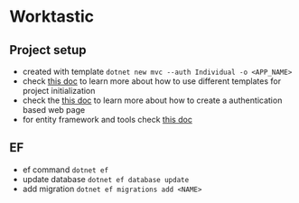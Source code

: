 # Worktastic

## Project setup
* created with template `dotnet new mvc --auth Individual -o <APP_NAME>`
* check [this doc](https://learn.microsoft.com/en-us/dotnet/core/tools/dotnet-new) to learn more about how to use different templates for project initialization
* check the [this doc](https://learn.microsoft.com/en-us/aspnet/core/security/authentication/) to learn more about how to create a authentication based web page
* for entity framework and tools check [this doc](https://learn.microsoft.com/en-us/ef/core/cli/dotnet)

## EF
* ef command `dotnet ef`
* update database `dotnet ef database update`
* add migration `dotnet ef migrations add <NAME>`